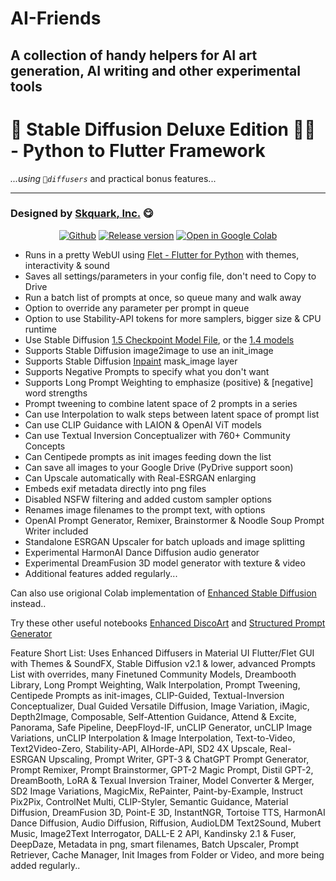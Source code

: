 # AI-Friends
A collection of handy helpers for AI art generation, AI writing and other experimental tools
---
# 🎨 **Stable Diffusion Deluxe Edition** 👨‍🎨️ - Python to Flutter Framework

*...using `🧨diffusers`* and practical bonus features...



---
### Designed by [**Skquark**, Inc.](https://www.Skquark.com) 😋
<p align=center>
<a href="https://github.com/Skquark/AI-Friends/blob/main/Stable_Diffusion_Deluxe.ipynb"><img src="https://badgen.net/badge/icon/github?icon=github&label" alt="Github"></a> <a href="https://github.com/Skquark/AI-Friends"><img src="https://badgen.net/github/release/Skquark/AI-Friends/stable" alt="Release version"></a>
<a href="https://colab.research.google.com/github/Skquark/AI-Friends/blob/main/Stable_Diffusion_Deluxe.ipynb"><img src="https://img.shields.io/badge/Open-in%20Colab-brightgreen?logo=google-colab&style=flat-square" alt="Open in Google Colab"/></a>
</p>

*   Runs in a pretty WebUI using [Flet - Flutter for Python](https://flet.dev) with themes, interactivity & sound
*   Saves all settings/parameters in your config file, don't need to Copy to Drive
*   Run a batch list of prompts at once, so queue many and walk away
*   Option to override any parameter per prompt in queue
*   Option to use Stability-API tokens for more samplers, bigger size & CPU runtime
*   Use Stable Diffusion [1.5 Checkpoint Model File](https://huggingface.co/runwayml/stable-diffusion-v1-5), or the [1.4 models](https://huggingface.co/CompVis/stable-diffusion-v1-4)
*   Supports Stable Diffusion image2image to use an init_image
*   Supports Stable Diffusion [Inpaint](https://huggingface.co/runwayml/stable-diffusion-inpainting) mask_image layer
*   Supports Negative Prompts to specify what you don't want
*   Supports Long Prompt Weighting to emphasize (positive) & [negative] word strengths
*   Prompt tweening to combine latent space of 2 prompts in a series
*   Can use Interpolation to walk steps between latent space of prompt list
*   Can use CLIP Guidance with LAION & OpenAI ViT models
*   Can use Textual Inversion Conceptualizer with 760+ Community Concepts
*   Can Centipede prompts as init images feeding down the list
*   Can save all images to your Google Drive (PyDrive support soon)
*   Can Upscale automatically with Real-ESRGAN enlarging
*   Embeds exif metadata directly into png files
*   Disabled NSFW filtering and added custom sampler options
*   Renames image filenames to the prompt text, with options
*   OpenAI Prompt Generator, Remixer, Brainstormer & Noodle Soup Prompt Writer included
*   Standalone ESRGAN Upscaler for batch uploads and image splitting
*   Experimental HarmonAI Dance Diffusion audio generator
*   Experimental DreamFusion 3D model generator with texture & video
*   Additional features added regularly...

Can also use origional Colab implementation of [Enhanced Stable Diffusion](https://colab.research.google.com/github/Skquark/structured-prompt-generator/blob/main/Enhanced_Stable_Diffusion_with_diffusers.ipynb) instead..

Try these other useful notebooks [Enhanced DiscoArt](https://colab.research.google.com/github/Skquark/structured-prompt-generator/blob/main/DiscoArt_%5B_w_Batch_Prompts_%26_GPT_3_Generator%5D.ipynb) and [Structured Prompt Generator](https://colab.research.google.com/github/Skquark/structured-prompt-generator/blob/main/Structured_Prompt_Generator.ipynb)

Feature Short List: Uses Enhanced Diffusers in Material UI Flutter/Flet GUI with Themes & SoundFX, Stable Diffusion v2.1 & lower, advanced Prompts List with overrides, many Finetuned Community Models, Dreambooth Library, Long Prompt Weighting, Walk Interpolation, Prompt Tweening, Centipede Prompts as init-images, CLIP-Guided, Textual-Inversion Conceptualizer, Dual Guided Versatile Diffusion, Image Variation, iMagic, Depth2Image, Composable, Self-Attention Guidance, Attend & Excite, Panorama, Safe Pipeline, DeepFloyd-IF, unCLIP Generator, unCLIP Image Variations, unCLIP Interpolation & Image Interpolation, Text-to-Video, Text2Video-Zero, Stability-API, AIHorde-API, SD2 4X Upscale, Real-ESRGAN Upscaling, Prompt Writer, GPT-3 & ChatGPT Prompt Generator, Prompt Remixer, Prompt Brainstormer, GPT-2 Magic Prompt, Distil GPT-2, DreamBooth, LoRA & Texual Inversion Trainer, Model Converter & Merger, SD2 Image Variations, MagicMix, RePainter, Paint-by-Example, Instruct Pix2Pix, ControlNet Multi, CLIP-Styler, Semantic Guidance, Material Diffusion, DreamFusion 3D, Point-E 3D, InstantNGR, Tortoise TTS, HarmonAI Dance Diffusion, Audio Diffusion, Riffusion, AudioLDM Text2Sound, Mubert Music, Image2Text Interrogator, DALL-E 2 API, Kandinsky 2.1 & Fuser, DeepDaze, Metadata in png, smart filenames, Batch Upscaler, Prompt Retriever, Cache Manager, Init Images from Folder or Video, and more being added regularly..